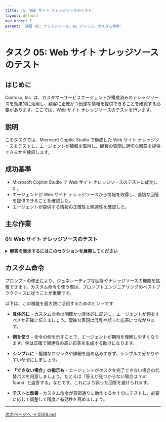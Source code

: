 ```yaml
---
title: '5. Web サイト ナレッジソースのテスト'
layout: default
nav_order: 5
parent: '演習 05: ナレッジソース、AI ナレッジ、カスタム命令'
---
```


# タスク 05: Web サイト ナレッジソースのテスト

## はじめに

Contoso, Inc. は、カスタマーサービスエージェントが構成済みのナレッジソースを効果的に活用し、顧客に正確かつ迅速な情報を提供できることを確認する必要があります。ここでは、Web サイト ナレッジソースのテストを行います。

## 説明

このタスクでは、Microsoft Copilot Studio で構成した Web サイト ナレッジソースをテストし、エージェントが情報を取得し、顧客の質問に適切な回答を提供できるかを検証します。

## 成功基準

-   Microsoft Copilot Studio で Web サイト ナレッジソースのテストに成功した。
-   エージェントが Web サイト ナレッジソースから情報を取得し、適切な回答を提供できることを確認した。
-   エージェントが提供する情報の正確性と関連性を確認した。

## 主な作業

### 01: Web サイト ナレッジソースのテスト

<details markdown="block"> 
  <summary><strong>解答を表示するにはこのセクションを展開してください</strong></summary> 

1. **Test your agent** ペイン右上のリフレッシュアイコンを選択し、新しい会話を開始します。

1. 既存のトピックに一致しない質問をして、**Conversational boosting** トピックをトリガーします:

	```
	Microsoft Copilot Studio とは何ですか？
	```

    ![j2a2cvf6.jpg](../../media/j2a2cvf6.jpg)

	[!NOTE]
	> 回答の根拠となる引用が表示され、どのソースが使われたかのリンクがあることに注目してください。

1. 続けてフォローアップの質問をします:

	```
	ビジネス環境でどのように使われていますか？
	```

    [!NOTE]
	> フォローアップの質問に特定の製品名が含まれていなくても、ジェネレーティブな回答は文脈を維持し、前のメッセージに関連付けて解釈されます。

	[!NOTE]
	> 他の追加ナレッジソースのテストは後ほど行います。準備に時間がかかる場合があります。
 
</details>

## カスタム命令

プロンプトの修正により、ジェネレーティブな回答やナレッジソースの機能を拡張できます。カスタム命令を使う際は、プロンプトエンジニアリングのベストプラクティスに従うことが重要です。

以下は、この機能を最大限に活用するためのヒントです:

- **具体的に** - カスタム命令は明確かつ具体的に記述し、エージェントが何をすべきか正確に伝えましょう。曖昧な表現は混乱や誤った応答につながります。

- **例を使う** - 命令の例を示すことで、エージェントが期待を理解しやすくなります。例は正確で関連性の高い応答を生成する助けになります。

- **シンプルに** - 複雑なロジックや詳細を詰め込みすぎず、シンプルで分かりやすい命令にしましょう。

- **「できない場合」の指示も** - エージェントがタスクを完了できない場合の代替パスを用意しましょう。たとえば「答えが見つからない場合は 'not found' と返答する」などです。これにより誤った回答を避けられます。

- **テストと改善** - カスタム命令が意図通りに動作するか十分にテストし、必要に応じて調整して精度と有効性を高めましょう。

---

[次のページへ → 0506.md](0506.md)
